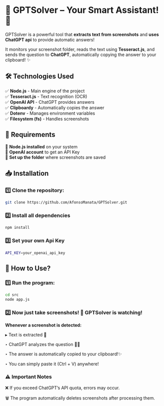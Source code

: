 # 🚀 GPTSolver – Your Smart Assistant! 🤖  
GPTSolver is a powerful tool that **extracts text from screenshots** and **uses ChatGPT api** to provide automatic answers! 

It monitors your screenshot folder, reads the text using **Tesseract.js**, and sends the question to **ChatGPT**, automatically copying the answer to your clipboard! ✨  


## 🛠️ Technologies Used  
✅ **Node.js** - Main engine of the project  
✅ **Tesseract.js** - Text recognition (OCR)  
✅ **OpenAI API** - ChatGPT provides answers  
✅ **Clipboardy** - Automatically copies the answer  
✅ **Dotenv** - Manages environment variables  
✅ **Filesystem (fs)** - Handles screenshots  


## 📌 Requirements  
🔹 **Node.js installed** on your system  
🔹 **OpenAI account** to get an API Key  
🔹 **Set up the folder** where screenshots are saved  


## 📥 Installation  
### 1️⃣ **Clone the repository:**  
```sh  
git clone https://github.com/AfonsoManata/GPTSolver.git
```
### 2️⃣ **Install all dependencies**
```sh  
npm install
```
### 3️⃣ **Set your own Api Key**
```sh  
API_KEY=your_openai_api_key  
```


## 🚀 How to Use?

### 1️⃣ **Run the program:**
```sh  
cd src
node app.js
```
### 2️⃣ **Now just take screenshots! 📸 GPTSolver is watching!**

 **Whenever a screenshot is detected:**

▸ Text is extracted 📝

‣ ChatGPT analyzes the question 🤔💡

‣ The answer is automatically copied to your clipboard!✨

‣ You can simply paste it (Ctrl + V) anywhere!


### ⚠️ Important Notes

❌  If you exceed ChatGPT’s API quota, errors may occur.

🗑️  The program automatically deletes screenshots after processing them.
